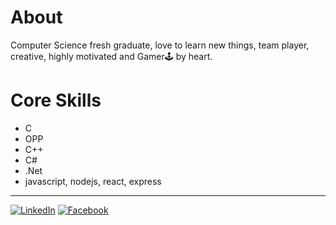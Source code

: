 # About
Computer Science fresh graduate,
love to learn new things, team player, creative, highly motivated and Gamer🕹 by heart.
# Core Skills
* C
* OPP
* C++
* C#
* .Net
* javascript, nodejs, react, express

---
<a href="https://www.linkedin.com/in/moshe-haina-98b162188/" target="_blank"><img src="https://img.shields.io/badge/LinkedIn-%230077B5.svg?&style=flat-square&logo=linkedin&logoColor=white" alt="LinkedIn"></a>
<a href="https://www.facebook.com/moses.hain.3" target="_blank"><img src="https://img.shields.io/badge/Facebook-%231877F2.svg?&style=flat-square&logo=facebook&logoColor=white" alt="Facebook"></a>
